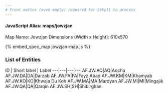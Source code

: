 ```yaml
---
# Front matter (even empty) required for Jekyll to process
---
```


#### JavaScript Alias: maps/jowzjan

Map Name: Jowzjan
Dimensions (Width x Height): 610x570



{% embed_spec_map jowzjan-map.js %}

### List of Entities

ID | Short label | Label
---|---|---|---
AF.JW.AQ|AQ|Aqcha
AF.JW.DA|DA|Darzab
AF.JW.FA|FA|Fayz Abad
AF.JW.KM|KM|Khamyab
AF.JW.KO|KO|Khwaja Du Koh
AF.JW.MA|MA|Mardyan
AF.JW.MI|MI|Mingajik
AF.JW.QA|QA|Qarqin
AF.JW.SH|SH|Shibirghan